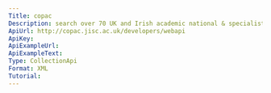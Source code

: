 ```yaml
---
Title: copac
Description: search over 70 UK and Irish academic national & specialist library catalogues
ApiUrl: http://copac.jisc.ac.uk/developers/webapi
ApiKey:
ApiExampleUrl:
ApiExampleText:
Type: CollectionApi
Format: XML
Tutorial:
---
```

